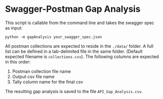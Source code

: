 # Swagger-Postman Gap Analysis

This script is callable from the command line and takes the swagger spec as input:

```
python -m gapAnalysis your_swagger_spec.json
```

All postman collections are expected to reside in the `./data/` folder.  A full list can be defined in 
a tab-delimited file in the same folder.  (Default expected filename is `collections.csv`).  The following columns
are expected in this order:

1. Postman collection file name
2. Output csv file name
3. Tally column name for the final csv

The resulting gap analysis is saved to the file `API_Gap_Analysis.csv`.
